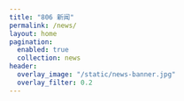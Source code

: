 ```yaml
---
title: "806 新闻"
permalink: /news/
layout: home
pagination:
  enabled: true
  collection: news
header:
  overlay_image: "/static/news-banner.jpg"
  overlay_filter: 0.2
---
```

